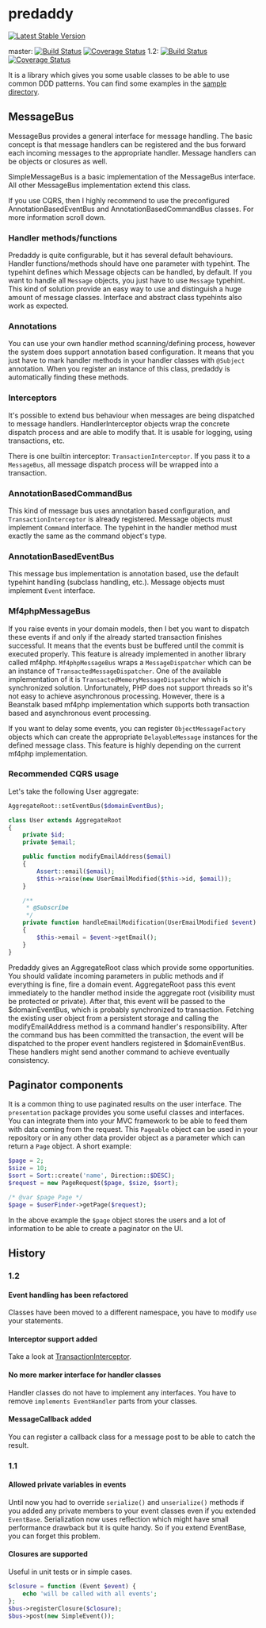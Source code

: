 predaddy
========
[![Latest Stable Version](https://poser.pugx.org/predaddy/predaddy/v/stable.png)](https://packagist.org/packages/predaddy/predaddy)

master: [![Build Status](https://travis-ci.org/szjani/predaddy.png?branch=master)](https://travis-ci.org/szjani/predaddy) [![Coverage Status](https://coveralls.io/repos/szjani/predaddy/badge.png?branch=master)](https://coveralls.io/r/szjani/predaddy?branch=master)
1.2: [![Build Status](https://travis-ci.org/szjani/predaddy.png?branch=1.2)](https://travis-ci.org/szjani/predaddy) [![Coverage Status](https://coveralls.io/repos/szjani/predaddy/badge.png?branch=1.2)](https://coveralls.io/r/szjani/predaddy?branch=1.2)

It is a library which gives you some usable classes to be able to use common DDD patterns.
You can find some examples in the [sample directory](https://github.com/szjani/predaddy/tree/master/sample).

MessageBus
----------

MessageBus provides a general interface for message handling. The basic concept is that message handlers can
be registered and the bus forward each incoming messages to the appropriate handler. Message handlers
can be objects or closures as well.

SimpleMessageBus is a basic implementation of the MessageBus interface. All other MessageBus implementation extend this class.

If you use CQRS, then I highly recommend to use the preconfigured AnnotationBasedEventBus and AnnotationBasedCommandBus classes.
For more information scroll down.

### Handler methods/functions

Predaddy is quite configurable, but it has several default behaviours. Handler functions/methods should have one parameter with typehint.
The typehint defines which Message objects can be handled, by default. If you want to handle all `Message` objects,
you just have to use `Message` typehint. This kind of solution provide an easy way to use and distinguish a huge amount of
message classes. Interface and abstract class typehints also work as expected.

### Annotations

You can use your own handler method scanning/defining process, however the system does support annotation based configuration.
It means that you just have to mark handler methods in your handler classes with `@Subject` annotation. When you register an instance
of this class, predaddy is automatically finding these methods.

### Interceptors

It's possible to extend bus behaviour when messages are being dispatched to message handlers. HandlerInterceptor objects wrap
the concrete dispatch process and are able to modify that. It is usable for logging, using transactions, etc.

There is one builtin interceptor: `TransactionInterceptor`. If you pass it to a `MessageBus`, all message dispatch process
will be wrapped into a transaction.

### AnnotationBasedCommandBus

This kind of message bus uses annotation based configuration, and `TransactionInterceptor` is already registered. Message objects
must implement `Command` interface. The typehint in the handler method must exactly the same as the command object's type.

### AnnotationBasedEventBus

This message bus implementation is annotation based, use the default typehint handling (subclass handling, etc.). Message objects
must implement `Event` interface.

### Mf4phpMessageBus

If you raise events in your domain models, then I bet you want to dispatch these events if and only if the already started
transaction finishes successful. It means that the events bust be buffered until the commit is executed properly. This feature
is already implemented in another library called mf4php. `Mf4phpMessageBus` wraps a `MessageDispatcher` which can be an instance of
`TransactedMessageDispatcher`. One of the available implementation of it is `TransactedMemoryMessageDispatcher` which is synchronized
solution. Unfortunately, PHP does not support threads so it's not easy to achieve asynchronous processing. However, there is
a Beanstalk based mf4php implementation which supports both transaction based and asynchronous event processing.

If you want to delay some events, you can register `ObjectMessageFactory` objects
which can create the appropriate `DelayableMessage` instances for the defined message class. This feature is highly depending
on the current mf4php implementation.

### Recommended CQRS usage

Let's take the following User aggregate:

```php
AggregateRoot::setEventBus($domainEventBus);

class User extends AggregateRoot
{
    private $id;
    private $email;

    public function modifyEmailAddress($email)
    {
        Assert::email($email);
        $this->raise(new UserEmailModified($this->id, $email));
    }

    /**
     * @Subscribe
     */
    private function handleEmailModification(UserEmailModified $event)
    {
        $this->email = $event->getEmail();
    }
}
```

Predaddy gives an AggregateRoot class which provide some opportunities. You should validate incoming parameters in
public methods and if everything is fine, fire a domain event. AggregateRoot pass this event immediately to the handler method
inside the aggregate root (visibility must be protected or private). After that, this event will be passed to the $domainEventBus,
which is probably synchronized to transaction. Fetching the existing user object from a persistent storage and calling the modifyEmailAddress method
is a command handler's responsibility. After the command bus has been committed the transaction, the event will be dispatched to the proper
event handlers registered in $domainEventBus. These handlers might send another command to achieve eventually consistency.

Paginator components
--------------------

It is a common thing to use paginated results on the user interface. The `presentation` package provides you some useful
classes and interfaces. You can integrate them into your MVC framework to be able to feed them with data coming from the
request. This `Pageable` object can be used in your repository or in any other data provider object as a parameter which can return a `Page` object.
A short example:

```php
$page = 2;
$size = 10;
$sort = Sort::create('name', Direction::$DESC);
$request = new PageRequest($page, $size, $sort);

/* @var $page Page */
$page = $userFinder->getPage($request);
```

In the above example the `$page` object stores the users and a lot of information to be able to create a paginator on the UI.

History
-------

### 1.2

#### Event handling has been refactored

Classes have been moved to a different namespace, you have to modify `use` your statements.

#### Interceptor support added

Take a look at [TransactionInterceptor](https://github.com/szjani/predaddy/blob/1.2/src/predaddy/messagehandling/interceptors/TransactionInterceptor.php).

#### No more marker interface for handler classes

Handler classes do not have to implement any interfaces. You have to remove `implements EventHandler` parts from your classes.

#### MessageCallback added

You can register a callback class for a message post to be able to catch the result.

### 1.1

#### Allowed private variables in events

Until now you had to override `serialize()` and `unserialize()` methods if you added any private members to your event classes even if you extended `EventBase`.
Serialization now uses reflection which might have small performance drawback but it is quite handy. So if you extend EventBase, you can forget this problem.

#### Closures are supported

Useful in unit tests or in simple cases.

```php
$closure = function (Event $event) {
    echo 'will be called with all events';
};
$bus->registerClosure($closure);
$bus->post(new SimpleEvent());
